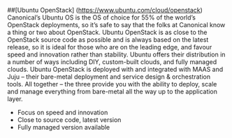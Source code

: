 ##[Ubuntu OpenStack] (https://www.ubuntu.com/cloud/openstack)
Canonical’s Ubuntu OS is the OS of choice for 55% of the world’s OpenStack deployments,
so it’s safe to say that the folks at Canonical know a thing or two about OpenStack.
Ubuntu OpenStack is as close to the OpenStack source code as possible and is always
based on the latest release, so it is ideal for those who are on the leading edge, and
favour speed and innovation rather than stability. Ubuntu offers their distribution in a
number of ways including DIY, custom-built clouds, and fully managed clouds. Ubuntu
OpenStack is deployed with and integrated with MAAS and Juju – their bare-metal
deployment and service design & orchestration tools. All together – the three provide
you with the ability to deploy, scale and manage everything from bare-metal all the way
up to the application layer.

* Focus on speed and innovation
* Close to source code, latest version
* Fully managed version available
